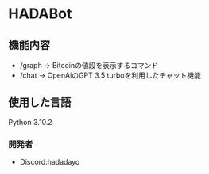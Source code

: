 # HADABot

## 機能内容
* /graph -> Bitcoinの値段を表示するコマンド<br>
* /chat -> OpenAiのGPT 3.5 turboを利用したチャット機能<br>

## 使用した言語
Python 3.10.2

### 開発者
* Discord:hadadayo